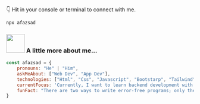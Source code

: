 👇 Hit in your console or terminal to connect with me.

```bash
npx afazsad
```

### <img src="https://media.giphy.com/media/VgCDAzcKvsR6OM0uWg/giphy.gif" width="50"> A little more about me...  

```javascript
const afazsad = {
    pronouns: "He" | "Him",
    askMeAbout: ["Web Dev", "App Dev"],
    technologies: ["Html", "Css", "Javascript", "Bootstarp", "Tailwind", "Reacr Js", "Next Js", "Styled Components", "Chart Js", "Material Ui", "Ant Desgin", "React Query", 'Redux', 'Typescript', "Sass","PWA"],
    currentFocus: 'Currently, I want to learn backend development with JavaScript',
    funFact: "There are two ways to write error-free programs; only the third one works"
}
```


<!--END_SECTION:waka-->
